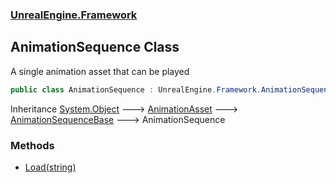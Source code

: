 ### [UnrealEngine.Framework](./UnrealEngine-Framework.md 'UnrealEngine.Framework')
## AnimationSequence Class
A single animation asset that can be played  
```csharp
public class AnimationSequence : UnrealEngine.Framework.AnimationSequenceBase
```
Inheritance [System.Object](https://docs.microsoft.com/en-us/dotnet/api/System.Object 'System.Object') &#129106; [AnimationAsset](./AnimationAsset.md 'UnrealEngine.Framework.AnimationAsset') &#129106; [AnimationSequenceBase](./AnimationSequenceBase.md 'UnrealEngine.Framework.AnimationSequenceBase') &#129106; AnimationSequence  
### Methods
- [Load(string)](./AnimationSequence-Load(string).md 'UnrealEngine.Framework.AnimationSequence.Load(string)')
